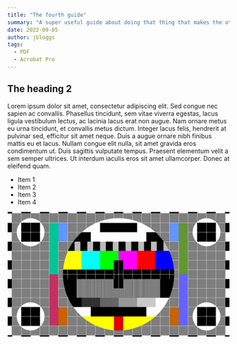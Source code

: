 ```yaml
---
title: "The fourth guide"
summary: "A super useful guide about doing that thing that makes the other thing accessible to everybody"
date: 2022-09-05
author: jbloggs
tags:
  - PDF
  - Acrobat Pro
---
```


## The heading 2


Lorem ipsum dolor sit amet, consectetur adipiscing elit. Sed congue nec sapien ac convallis. Phasellus tincidunt, sem vitae viverra egestas, lacus ligula vestibulum lectus, ac lacinia lacus erat non augue. Nam ornare metus eu urna tincidunt, et convallis metus dictum. Integer lacus felis, hendrerit at pulvinar sed, efficitur sit amet neque. Duis a augue ornare nibh finibus mattis eu et lacus. Nullam congue elit nulla, sit amet gravida eros condimentum ut. Duis sagittis vulputate tempus. Praesent elementum velit a sem semper ultrices. Ut interdum iaculis eros sit amet ullamcorper. Donec at eleifend quam.

- Item 1
- Item 2
- Item 3
- Item 4

![This is the alt](./src/img/test.jpeg)